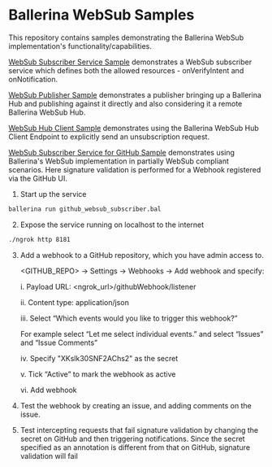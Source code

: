 # Ballerina WebSub Samples

This repository contains samples demonstrating the Ballerina WebSub implementation's functionality/capabilities.

[WebSub Subscriber Service Sample](websub_subscriber.bal) demonstrates a WebSub subscriber service which defines both 
the allowed resources - onVerifyIntent and onNotification.

[WebSub Publisher Sample](websub_publisher.bal) demonstrates a publisher bringing up a Ballerina Hub and publishing 
against it directly and also considering it a remote Ballerina WebSub Hub.

[WebSub Hub Client Sample](websub_hub_unsubsribe_main.bal) demonstrates using the Ballerina WebSub Hub Client Endpoint 
to explicitly send an unsubscription request.

[WebSub Subscriber Service for GitHub Sample](github_websub_subscriber.bal) demonstrates using Ballerina's WebSub 
implementation in partially WebSub compliant scenarios. Here signature validation is performed for a Webhook registered 
via the GitHub UI.

1. Start up the service
```cmd
ballerina run github_websub_subscriber.bal
```
        
2. Expose the service running on localhost to the internet
```cmd
./ngrok http 8181
```
3. Add a webhook to a GitHub repository, which you have admin access to.

    <GITHUB_REPO> → Settings → Webhooks → Add webhook and specify:
    
    i. Payload URL: <ngrok_url>/githubWebhook/listener  
      
    ii. Content type: application/json
    
    iii. Select “Which events would you like to trigger this webhook?”
    
    For example select “Let me select individual events.” and select “Issues” and “Issue Comments”
    
    iv. Specify "XKslk30SNF2AChs2" as the secret
    
    v. Tick “Active” to mark the webhook as active
    
    vi. Add webhook
    
4. Test the webhook by creating an issue, and adding comments on the issue.
5. Test intercepting requests that fail signature validation by changing the secret on GitHub and then triggering 
notifications. Since the secret specified as an annotation is different from that on GitHub, signature validation will 
fail
